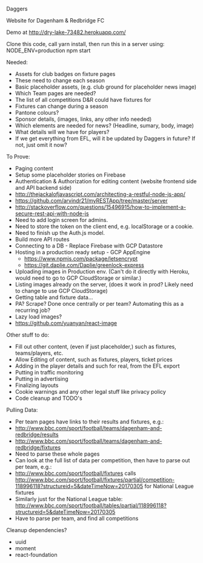 Daggers

Website for Dagenham & Redbridge FC

Demo at http://dry-lake-73482.herokuapp.com/

Clone this code, call yarn install, then run this in a server using:
  NODE_ENV=production npm start

Needed:
* Assets for club badges on fixture pages
 * These need to change each season
* Basic placeholder assets, (e.g. club ground for placeholder news image)
* Which Team pages are needed?
* The list of all competitions D&R could have fixtures for
 * Fixtures can change during a season
* Pantone colours?
* Sponsor details, (images, links, any other info needed)
* Which elements are needed for news? (Headline, sumary, body, image)
* What details will we have for players?
 * If we get everything from EFL, will it be updated by Daggers in future? If not, just omit it now?

To Prove:
* Paging content
 * Setup some placeholder stories on Firebase
* Authentication & Authorization for editing content (website frontend side and API backend side)
 * http://thejackalofjavascript.com/architecting-a-restful-node-js-app/
  * https://github.com/arvindr21/myRESTApp/tree/master/server
 * http://stackoverflow.com/questions/15496915/how-to-implement-a-secure-rest-api-with-node-js
 * Need to add login screen for admins.
 * Need to store the token on the client end, e.g. localStorage or a cookie.
 * Need to finish up the Auth.js model.
* Build more API routes
* Connecting to a DB - Replace Firebase with GCP Datastore
* Hosting in a production ready setup - GCP AppEngine
  * https://www.npmjs.com/package/letsencrypt
  * https://git.daplie.com/Daplie/greenlock-express
* Uploading images in Production env. (Can't do it directly with Heroku, would need to go to GCP CloudStorage or similar.)
* Listing images already on the server, (does it work in prod? Likely need to change to use GCP CloudStorage)
* Getting table and fixture data...
 * PA? Scrape? Done once centrally or per team? Automating this as a recurring job?
* Lazy load images?
 * https://github.com/yuanyan/react-image

Other stuff to do:
* Fill out other content, (even if just placeholder,) such as fixtures, teams/players, etc.
* Allow Editing of content, such as fixtures, players, ticket prices
* Adding in the player details and such for real, from the EFL export
* Putting in traffic monitoring
* Putting in advertising
* Finalizing layouts
* Cookie warnings and any other legal stuff like privacy policy
* Code cleanup and TODO's

Pulling Data:
* Per team pages have links to their results and fixtures, e.g.:
 * http://www.bbc.com/sport/football/teams/dagenham-and-redbridge/results
 * http://www.bbc.com/sport/football/teams/dagenham-and-redbridge/fixtures
 * Need to parse these whole pages
* Can look at the full list of data per competition, then have to parse out per team, e.g.:
 * http://www.bbc.com/sport/football/fixtures calls http://www.bbc.com/sport/football/fixtures/partial/competition-118996118?structureid=5&dateTimeNow=20170305 for National League fixtures
 * Similarly just for the National League table: http://www.bbc.com/sport/football/tables/partial/118996118?structureid=5&dateTimeNow=20170305
 * Have to parse per team, and find all competitions

Cleanup dependencies?
* uuid
* moment
* react-foundation
